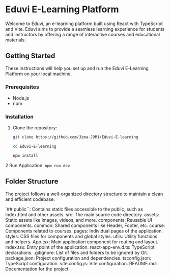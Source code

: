 # Eduvi E-Learning Platform

Welcome to Eduvi, an e-learning platform built using React with TypeScript and Vite. Eduvi aims to provide a seamless learning experience for students and instructors by offering a range of interactive courses and educational materials.

## Getting Started

These instructions will help you set up and run the Eduvi E-Learning Platform on your local machine.

### Prerequisites

- Node.js 
- npm 

### Installation

1. Clone the repository:

   ```sh
   git clone https://github.com/Jima-J9M1/Eduvi-E-learning

   cd Eduvi-E-learning

   npm install
   ```
2 Run Application:
    ```
    npm run dev
    ```

## Folder Structure
 The project follows a well-organized directory structure to maintain a clean and efficient codebase.

   `## public``: Contains static files accessible to the public, such as index.html and other assets.
    src: The main source code directory.
      assets: Static assets like images, videos, and more.
        components: Reusable UI components.
            common: Shared components like Header, Footer, etc.
            course: Components related to courses.
        pages: Individual pages of the application.
        styles: CSS files for components and global styles.
        utils: Utility functions and helpers.
        App.tsx: Main application component for routing and layout.
        index.tsx: Entry point of the application.
        react-app-env.d.ts: TypeScript declarations.
    .gitignore: List of files and folders to be ignored by Git.
    package.json: Project configuration and dependencies.
    tsconfig.json: TypeScript configuration.
    vite.config.js: Vite configuration.
    README.md: Documentation for the project.

   